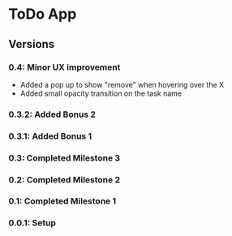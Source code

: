 # ToDo App

## Versions

### 0.4: Minor UX improvement

* Added a pop up to show "remove" when hovering over the X
* Added small opacity transition on the task name

### 0.3.2: Added Bonus 2

### 0.3.1: Added Bonus 1

### 0.3: Completed Milestone 3

### 0.2: Completed Milestone 2

### 0.1: Completed Milestone 1

### 0.0.1: Setup
